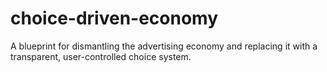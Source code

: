 # choice-driven-economy
A blueprint for dismantling the advertising economy and replacing it with a transparent, user-controlled choice system.
